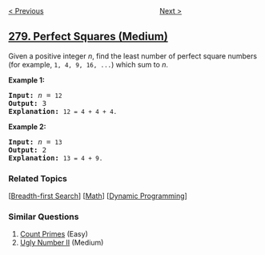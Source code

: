 <!--|This file generated by command(leetcode description); DO NOT EDIT.    |-->
<!--+----------------------------------------------------------------------+-->
<!--|@author    openset <openset.wang@gmail.com>                           |-->
<!--|@link      https://github.com/openset                                 |-->
<!--|@home      https://github.com/tonymontaro/leetcode-hints                        |-->
<!--+----------------------------------------------------------------------+-->

[< Previous](https://github.com/tonymontaro/leetcode-hints/tree/master/problems/first-bad-version "First Bad Version")
　　　　　　　　　　　　　　　　
[Next >](https://github.com/tonymontaro/leetcode-hints/tree/master/problems/wiggle-sort "Wiggle Sort")

## [279. Perfect Squares (Medium)](https://leetcode.com/problems/perfect-squares "完全平方数")

<p>Given a positive integer <i>n</i>, find the least number of perfect square numbers (for example, <code>1, 4, 9, 16, ...</code>) which sum to <i>n</i>.</p>

<p><b>Example 1:</b></p>

<pre>
<b>Input:</b> <i>n</i> = <code>12</code>
<b>Output:</b> 3 
<strong>Explanation: </strong><code>12 = 4 + 4 + 4.</code></pre>

<p><b>Example 2:</b></p>

<pre>
<b>Input:</b> <i>n</i> = <code>13</code>
<b>Output:</b> 2
<strong>Explanation: </strong><code>13 = 4 + 9.</code></pre>

### Related Topics
  [[Breadth-first Search](https://github.com/tonymontaro/leetcode-hints/tree/master/tag/breadth-first-search/README.md)]
  [[Math](https://github.com/tonymontaro/leetcode-hints/tree/master/tag/math/README.md)]
  [[Dynamic Programming](https://github.com/tonymontaro/leetcode-hints/tree/master/tag/dynamic-programming/README.md)]

### Similar Questions
  1. [Count Primes](https://github.com/tonymontaro/leetcode-hints/tree/master/problems/count-primes) (Easy)
  1. [Ugly Number II](https://github.com/tonymontaro/leetcode-hints/tree/master/problems/ugly-number-ii) (Medium)
